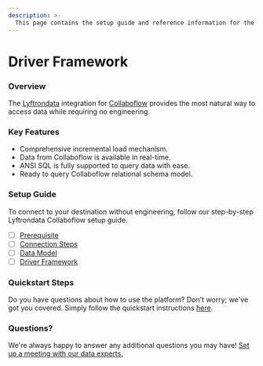 ```yaml
---
description: >-
  This page contains the setup guide and reference information for the Collaboflow source connector.
---
```


# Driver Framework

### Overview

The [Lyftrondata](https://www.lyftrondata.com/) integration for [Collaboflow](None) provides the most natural way to access data while requiring no engineering.

### Key Features

* Comprehensive incremental load mechanism.
* Data from Collaboflow is available in real-time.&#x20;
* ANSI SQL is fully supported to query data with ease.
* Ready to query Collaboflow relational schema model.

### Setup Guide

To connect to your destination without engineering, follow our step-by-step Lyftrondata Collaboflow setup guide.

* [ ] [Prerequisite](../prerequisite.md)
* [ ] [Connection Steps](../connection-steps.md)
* [ ] [Data Model](../data-model/erd.md)
* [ ] [Driver Framework](../driver-framework/)

### Quickstart Steps

Do you have questions about how to use the platform? Don't worry; we've got you covered. Simply follow the quickstart instructions [here](../driver-framework/README.md).

### Questions? <a href="#questions" id="questions"></a>

We're always happy to answer any additional questions you may have! [Set up a meeting with our data experts.](https://www.lyftrondata.com/book-a-meeting/)


